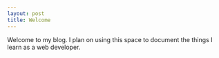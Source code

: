 ```yaml
---
layout: post
title: Welcome
---
```


Welcome to my blog. I plan on using this space to document the things I learn as a web developer.
